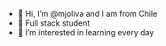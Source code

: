 - 👋 Hi, I’m @mjoliva and I am from Chile
- 👀 Full stack student
- 🌱 I’m interested in learning every day

<!---
mjoliva/mjoliva is a ✨ special ✨ repository because its `README.md` (this file) appears on your GitHub profile.
You can click the Preview link to take a look at your changes.
--->

